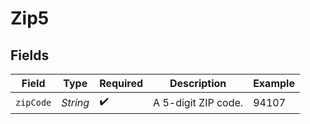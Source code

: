 # Zip5


## Fields

| Field               | Type                | Required            | Description         | Example             |
| ------------------- | ------------------- | ------------------- | ------------------- | ------------------- |
| `zipCode`           | *String*            | :heavy_check_mark:  | A 5-digit ZIP code. | 94107               |